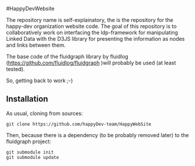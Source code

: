 #HappyDevWebsite

The repository name is self-explainatory, the is the repository for the happy-dev organization website code.
The goal of this repository is to collaboratively work on interfacing the ldp-framework for manipulating Linked Data with the D3JS library for presenting the information as nodes and links between them.

The base code of the fluidgraph library by fluidlog (https://github.com/fluidlog/fluidgraph )will probably be used (at least tested).

So, getting back to work ;-)

## Installation

As usual, cloning from sources:

```
git clone https://github.com/happyDev-team/HappyWebSite
```

Then, because there is a dependency (to be probably removed later) to the fluidgraph project:

```
git submodule init
git submodule update
```
